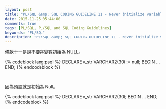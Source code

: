 ```yaml
---
layout: post
title: "PL/SQL &amp; SQL CODING GUIDELINE 11 - Never initialize variables with NULL"
date: 2015-11-25 05:44:00
comments: true
tags: [PL/SQL, PL/SQL and SQL Coding Guidelines]
keywords: "PL/SQL"
description: "PL/SQL &amp; SQL CODING GUIDELINE 11 - Never initialize variables with NULL"
---
```


條款十一是說不要將變數初始為 NULL。  

<!-- More -->

{% codeblock lang:psql %}
DECLARE 
	v_str VARCHAR2(30) := null; 
BEGIN 
	... 
END;
{% endcodeblock %}

<br/>


因為預設就是初始為 Null。  

{% codeblock lang:psql %}
DECLARE 
	v_str VARCHAR2(30); 
BEGIN 
	... 
END;
{% endcodeblock %}
